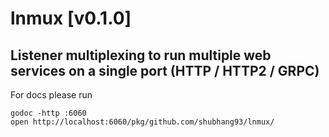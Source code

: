 # lnmux [v0.1.0]

## Listener multiplexing to run multiple web services on a single port (HTTP / HTTP2 / GRPC)

For docs please run

```shell
godoc -http :6060
open http://localhost:6060/pkg/github.com/shubhang93/lnmux/

```